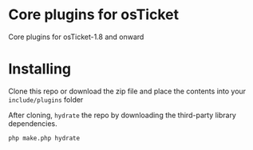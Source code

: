 Core plugins for osTicket
=========================

Core plugins for osTicket-1.8 and onward

Installing
==========

Clone this repo or download the zip file and place the contents into your
`include/plugins` folder

After cloning, `hydrate` the repo by downloading the third-party library
dependencies.

    php make.php hydrate
